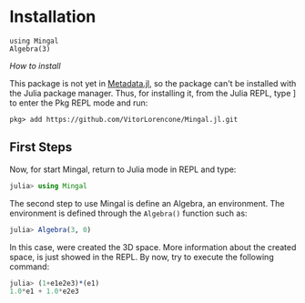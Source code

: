 # Installation

```@setup set
using Mingal
Algebra(3)
```

*How to install*

This package is not yet in [Metadata.jl](https://github.com/JuliaLang/METADATA.jl), so the package can't be installed with the Julia package manager. Thus, for installing it, from the Julia REPL, type ] to enter the Pkg REPL mode and run:

```@julia
pkg> add https://github.com/VitorLorencone/Mingal.jl.git
```

## First Steps

Now, for start Mingal, return to Julia mode in REPL and type:

```julia
julia> using Mingal
```

The second step to use Mingal is define an Algebra, an environment. The environment is defined through the `Algebra()` function such as:

```julia
julia> Algebra(3, 0)
```

In this case, were created the 3D space. More information about the created space, is just showed in the REPL. By now, try to execute the following command:

```julia
julia> (1+e1e2e3)*(e1)
1.0*e1 + 1.0*e2e3
```